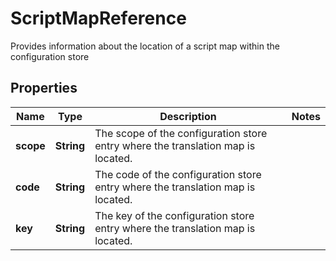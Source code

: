 

# ScriptMapReference

Provides information about the location of a script map within the configuration store

## Properties

| Name | Type | Description | Notes |
|------------ | ------------- | ------------- | -------------|
|**scope** | **String** | The scope of the configuration store entry where the translation map is located. |  |
|**code** | **String** | The code of the configuration store entry where the translation map is located. |  |
|**key** | **String** | The key of the configuration store entry where the translation map is located. |  |



